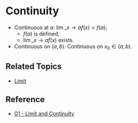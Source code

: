 # Continuity

* Continuous at $a$: $\lim\_{x\to a} f(x)=f(a)$;  
  - $f(a)$ is defined,  
  - $\lim\_{x\to a} f(x)$ exists.
* Continuous on $\left(a,b\right)$: Continuous on $x_0\in\left(a,b\right)$.

## Related Topics

* [Limit](../Limits/Limit.md)

## Reference

* [01 - Limit and Continuity](../../../../00%20-%20Summary/SCMA104%20-%20System%20of%20Ordinary%20Differential%20Equations%20and%20Applications%20in%20Medical%20Science/01%20-%20Limit%20and%20Continuity.md)
